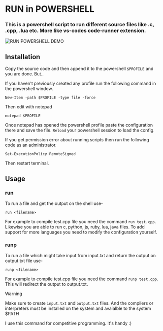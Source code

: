 # RUN in POWERSHELL
###  This is a powershell script to run different source files like .c, .cpp, .lua etc. More like vs-codes code-runner extension.

![RUN POWERSHELL DEMO](https://i.ibb.co/0Mm9zQG/powershell-run-demo.gif)

## Installation
Copy the source code and then append it to the powershell `$PROFILE` and you are done. But..

If you haven't previously created any profile run the following command in the powershell window.

```
New-Item -path $PROFILE -type file -force
```
Then edit with notepad 
```
notepad $PROFILE
```
Once notepad has opened the powershell profile paste the configuration there and save the file. `Reload` your powershell session to load the config.

If you get permission error about running scripts then run the following code as an administrator.
```
Set-ExecutionPolicy RemoteSigned
```
Then restart terminal.

## Usage
### run
To run a file and get the output on the shell use-
```
run <filename>
```
For example to compile test.cpp file you need the command `run test.cpp`. Likewise you are able to run c, python, js, ruby, lua, java files. To add support for more languages you need to modify the configuration yourself. 

### runp
To run a file which might take input from input.txt and return the output on output.txt file use-
```
runp <filename>
```
For example to compile test.cpp file you need the command `runp test.cpp`. This will redirect the output to output.txt. 
> [!WARNING]  
> Make sure to create `input.txt` and `output.txt` files. And the compilers or interpreters must be installed on the system and avaialble to the system $PATH

I use this command for competitive programming. It's handy :)
